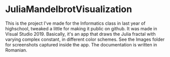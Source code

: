 # JuliaMandelbrotVisualization
This is the project I've made for the Informatics class in last year of highschool, tweaked a little for making it public on github.
It was made in Visual Studio 2019.
Basically, it's an app that draws the Julia fractal with varying complex constant, in different color schemes. See the Images folder for screenshots captured inside the app.
The documentation is written in Romanian.
